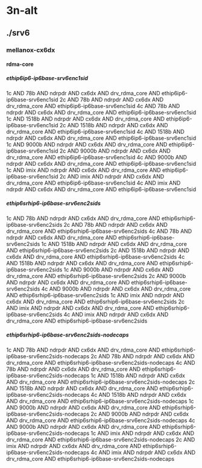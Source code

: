 # 3n-alt
## ./srv6
### mellanox-cx6dx
#### rdma-core
##### ethip6ip6-ip6base-srv6enc1sid
1c AND 78b AND ndrpdr AND cx6dx AND drv_rdma_core AND ethip6ip6-ip6base-srv6enc1sid
2c AND 78b AND ndrpdr AND cx6dx AND drv_rdma_core AND ethip6ip6-ip6base-srv6enc1sid
4c AND 78b AND ndrpdr AND cx6dx AND drv_rdma_core AND ethip6ip6-ip6base-srv6enc1sid
1c AND 1518b AND ndrpdr AND cx6dx AND drv_rdma_core AND ethip6ip6-ip6base-srv6enc1sid
2c AND 1518b AND ndrpdr AND cx6dx AND drv_rdma_core AND ethip6ip6-ip6base-srv6enc1sid
4c AND 1518b AND ndrpdr AND cx6dx AND drv_rdma_core AND ethip6ip6-ip6base-srv6enc1sid
1c AND 9000b AND ndrpdr AND cx6dx AND drv_rdma_core AND ethip6ip6-ip6base-srv6enc1sid
2c AND 9000b AND ndrpdr AND cx6dx AND drv_rdma_core AND ethip6ip6-ip6base-srv6enc1sid
4c AND 9000b AND ndrpdr AND cx6dx AND drv_rdma_core AND ethip6ip6-ip6base-srv6enc1sid
1c AND imix AND ndrpdr AND cx6dx AND drv_rdma_core AND ethip6ip6-ip6base-srv6enc1sid
2c AND imix AND ndrpdr AND cx6dx AND drv_rdma_core AND ethip6ip6-ip6base-srv6enc1sid
4c AND imix AND ndrpdr AND cx6dx AND drv_rdma_core AND ethip6ip6-ip6base-srv6enc1sid
##### ethip6srhip6-ip6base-srv6enc2sids
1c AND 78b AND ndrpdr AND cx6dx AND drv_rdma_core AND ethip6srhip6-ip6base-srv6enc2sids
2c AND 78b AND ndrpdr AND cx6dx AND drv_rdma_core AND ethip6srhip6-ip6base-srv6enc2sids
4c AND 78b AND ndrpdr AND cx6dx AND drv_rdma_core AND ethip6srhip6-ip6base-srv6enc2sids
1c AND 1518b AND ndrpdr AND cx6dx AND drv_rdma_core AND ethip6srhip6-ip6base-srv6enc2sids
2c AND 1518b AND ndrpdr AND cx6dx AND drv_rdma_core AND ethip6srhip6-ip6base-srv6enc2sids
4c AND 1518b AND ndrpdr AND cx6dx AND drv_rdma_core AND ethip6srhip6-ip6base-srv6enc2sids
1c AND 9000b AND ndrpdr AND cx6dx AND drv_rdma_core AND ethip6srhip6-ip6base-srv6enc2sids
2c AND 9000b AND ndrpdr AND cx6dx AND drv_rdma_core AND ethip6srhip6-ip6base-srv6enc2sids
4c AND 9000b AND ndrpdr AND cx6dx AND drv_rdma_core AND ethip6srhip6-ip6base-srv6enc2sids
1c AND imix AND ndrpdr AND cx6dx AND drv_rdma_core AND ethip6srhip6-ip6base-srv6enc2sids
2c AND imix AND ndrpdr AND cx6dx AND drv_rdma_core AND ethip6srhip6-ip6base-srv6enc2sids
4c AND imix AND ndrpdr AND cx6dx AND drv_rdma_core AND ethip6srhip6-ip6base-srv6enc2sids
##### ethip6srhip6-ip6base-srv6enc2sids-nodecaps
1c AND 78b AND ndrpdr AND cx6dx AND drv_rdma_core AND ethip6srhip6-ip6base-srv6enc2sids-nodecaps
2c AND 78b AND ndrpdr AND cx6dx AND drv_rdma_core AND ethip6srhip6-ip6base-srv6enc2sids-nodecaps
4c AND 78b AND ndrpdr AND cx6dx AND drv_rdma_core AND ethip6srhip6-ip6base-srv6enc2sids-nodecaps
1c AND 1518b AND ndrpdr AND cx6dx AND drv_rdma_core AND ethip6srhip6-ip6base-srv6enc2sids-nodecaps
2c AND 1518b AND ndrpdr AND cx6dx AND drv_rdma_core AND ethip6srhip6-ip6base-srv6enc2sids-nodecaps
4c AND 1518b AND ndrpdr AND cx6dx AND drv_rdma_core AND ethip6srhip6-ip6base-srv6enc2sids-nodecaps
1c AND 9000b AND ndrpdr AND cx6dx AND drv_rdma_core AND ethip6srhip6-ip6base-srv6enc2sids-nodecaps
2c AND 9000b AND ndrpdr AND cx6dx AND drv_rdma_core AND ethip6srhip6-ip6base-srv6enc2sids-nodecaps
4c AND 9000b AND ndrpdr AND cx6dx AND drv_rdma_core AND ethip6srhip6-ip6base-srv6enc2sids-nodecaps
1c AND imix AND ndrpdr AND cx6dx AND drv_rdma_core AND ethip6srhip6-ip6base-srv6enc2sids-nodecaps
2c AND imix AND ndrpdr AND cx6dx AND drv_rdma_core AND ethip6srhip6-ip6base-srv6enc2sids-nodecaps
4c AND imix AND ndrpdr AND cx6dx AND drv_rdma_core AND ethip6srhip6-ip6base-srv6enc2sids-nodecaps